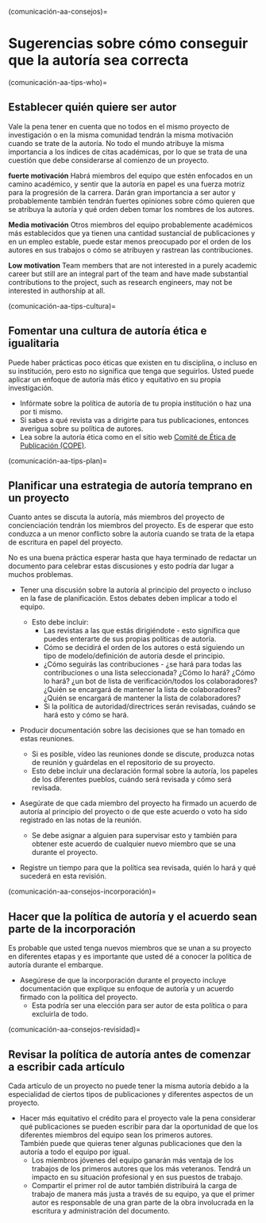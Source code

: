 (comunicación-aa-consejos)=
# Sugerencias sobre cómo conseguir que la autoría sea correcta

(comunicación-aa-tips-who)=
## Establecer quién quiere ser autor

Vale la pena tener en cuenta que no todos en el mismo proyecto de investigación o en la misma comunidad tendrán la misma motivación cuando se trate de la autoría. No todo el mundo atribuye la misma importancia a los índices de citas académicas, por lo que se trata de una cuestión que debe considerarse al comienzo de un proyecto.

**fuerte motivación** Habrá miembros del equipo que estén enfocados en un camino académico, y sentir que la autoría en papel es una fuerza motriz para la progresión de la carrera. Darán gran importancia a ser autor y probablemente también tendrán fuertes opiniones sobre cómo quieren que se atribuya la autoría y qué orden deben tomar los nombres de los autores.

**Media motivación** Otros miembros del equipo probablemente académicos más establecidos que ya tienen una cantidad sustancial de publicaciones y en un empleo estable, puede estar menos preocupado por el orden de los autores en sus trabajos o cómo se atribuyen y rastrean las contribuciones.

**Low motivation** Team members that are not interested in a purely academic career but still are an integral part of the team and have made substantial contributions to the project, such as research engineers, may not be interested in authorship at all.

(comunicación-aa-tips-cultura)=
## Fomentar una cultura de autoría ética e igualitaria
Puede haber prácticas poco éticas que existen en tu disciplina, o incluso en su institución, pero esto no significa que tenga que seguirlos. Usted puede aplicar un enfoque de autoría más ético y equitativo en su propia investigación.

* Infórmate sobre la política de autoría de tu propia institución o haz una por ti mismo.
* Si sabes a qué revista vas a dirigirte para tus publicaciones, entonces averigua sobre su política de autores.
* Lea sobre la autoría ética como en el sitio web [Comité de Ética de Publicación (COPE)](https://publicationethics.org/).

(comunicación-aa-tips-plan)=
## Planificar una estrategia de autoría temprano en un proyecto
Cuanto antes se discuta la autoría, más miembros del proyecto de concienciación tendrán los miembros del proyecto. Es de esperar que esto conduzca a un menor conflicto sobre la autoría cuando se trata de la etapa de escritura en papel del proyecto.

No es una buena práctica esperar hasta que haya terminado de redactar un documento para celebrar estas discusiones y esto podría dar lugar a muchos problemas.

* Tener una discusión sobre la autoría al principio del proyecto o incluso en la fase de planificación. Estos debates deben implicar a todo el equipo.
    * Esto debe incluir:
        * Las revistas a las que estás dirigiéndote - esto significa que puedes enterarte de sus propias políticas de autoría.
        * Cómo se decidirá el orden de los autores o está siguiendo un tipo de modelo/definición de autoría desde el principio.
        * ¿Cómo seguirás las contribuciones - ¿se hará para todas las contribuciones o una lista seleccionada? ¿Cómo lo hará? ¿Cómo lo hará? ¿un bot de lista de verificación/todos los colaboradores? ¿Quién se encargará de mantener la lista de colaboradores? ¿Quién se encargará de mantener la lista de colaboradores?
        * Si la política de autoridad/directrices serán revisadas, cuándo se hará esto y cómo se hará.

* Producir documentación sobre las decisiones que se han tomado en estas reuniones.
    * Si es posible, vídeo las reuniones donde se discute, produzca notas de reunión y guárdelas en el repositorio de su proyecto.
    * Esto debe incluir una declaración formal sobre la autoría, los papeles de los diferentes pueblos, cuándo será revisada y cómo será revisada.

* Asegúrate de que cada miembro del proyecto ha firmado un acuerdo de autoría al principio del proyecto o de que este acuerdo o voto ha sido registrado en las notas de la reunión.
    * Se debe asignar a alguien para supervisar esto y también para obtener este acuerdo de cualquier nuevo miembro que se una durante el proyecto.

* Registre un tiempo para que la política sea revisada, quién lo hará y qué sucederá en esta revisión.

(comunicación-aa-consejos-incorporación)=
## Hacer que la política de autoría y el acuerdo sean parte de la incorporación
Es probable que usted tenga nuevos miembros que se unan a su proyecto en diferentes etapas y es importante que usted dé a conocer la política de autoría durante el embarque.

* Asegúrese de que la incorporación durante el proyecto incluye documentación que explique su enfoque de autoría y un acuerdo firmado con la política del proyecto.
    * Esta podría ser una elección para ser autor de esta política o para excluirla de todo.

(comunicación-aa-consejos-revisidad)=
## Revisar la política de autoría antes de comenzar a escribir cada artículo
Cada artículo de un proyecto no puede tener la misma autoría debido a la especialidad de ciertos tipos de publicaciones y diferentes aspectos de un proyecto.

* Hacer más equitativo el crédito para el proyecto vale la pena considerar qué publicaciones se pueden escribir para dar la oportunidad de que los diferentes miembros del equipo sean los primeros autores.  
  También puede que quieras tener algunas publicaciones que den la autoría a todo el equipo por igual.
    * Los miembros jóvenes del equipo ganarán más ventaja de los trabajos de los primeros autores que los más veteranos. Tendrá un impacto en su situación profesional y en sus puestos de trabajo.
    * Compartir el primer rol de autor también distribuirá la carga de trabajo de manera más justa a través de su equipo, ya que el primer autor es responsable de una gran parte de la obra involucrada en la escritura y administración del documento. 

